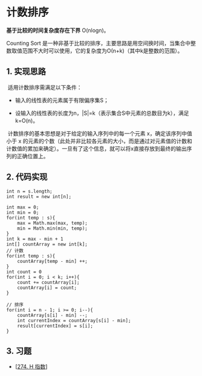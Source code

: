 # 计数排序

**基于比较的时间复杂度存在下界** O(nlogn)。

Counting Sort 是一种非基于比较的排序，主要思路是用空间换时间，当集合中整数取值范围不大时可以使用，它的复杂度为Ο(n+k)（其中k是整数的范围）。

## 1. 实现思路

​	适用计数排序需满足以下条件：

* 输入的线性表的元素属于有限偏序集S；

* 设输入的线性表的长度为n，|S|=k（表示集合S中元素的总数目为k），满足 k=O(n)。

​	计数排序的基本思想是对于给定的输入序列中的每一个元素 x，确定该序列中值小于 x 的元素的个数（此处并非比较各元素的大小，而是通过对元素值的计数和计数值的累加来确定）。一旦有了这个信息，就可以将x直接存放到最终的输出序列的正确位置上。



## 2. 代码实现

```
int n = s.length;
int result = new int[n];

int max = 0;
int min = 0;
for(int temp : s){
	max = Math.max(max, temp);
    min = Math.min(min, temp);
}
int k = max - min + 1
int[] countArray = new int[k];
// 计数
for(int temp : s){
	countArray[temp - min] ++;
}
int count = 0
for(int i = 0; i < k; i++){
	count += countArray[i];
	countArray[i] = count;
}

// 排序
for(int i = n - 1; i >= 0; i--){
	countArray[s[i] - min] --;
	int currentIndex = countArray[s[i] - min];
	result[currentIndex] = s[i];
}

```



## 3. 习题

* [[274. H 指数](https://leetcode-cn.com/problems/h-index/)]